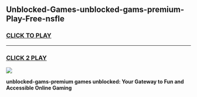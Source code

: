 
## Unblocked-Games-unblocked-gams-premium-Play-Free-nsfle
<h3>
<a href="https://premium76.site?title=unblocked-gams-premium&ref=10A">CLICK TO PLAY</a></h3>
<hr>

<h3>
<a href="https://premium76.site?title=unblocked-gams-premium&ref=10A">CLICK 2 PLAY</a>
  
</h3>

<a href="https://premium76.site?title=unblocked-gams-premium&ref=10A"><img src="https://clearcache.store/games.png"></a>


**unblocked-gams-premium games unblocked: Your Gateway to Fun and Accessible Online Gaming**
